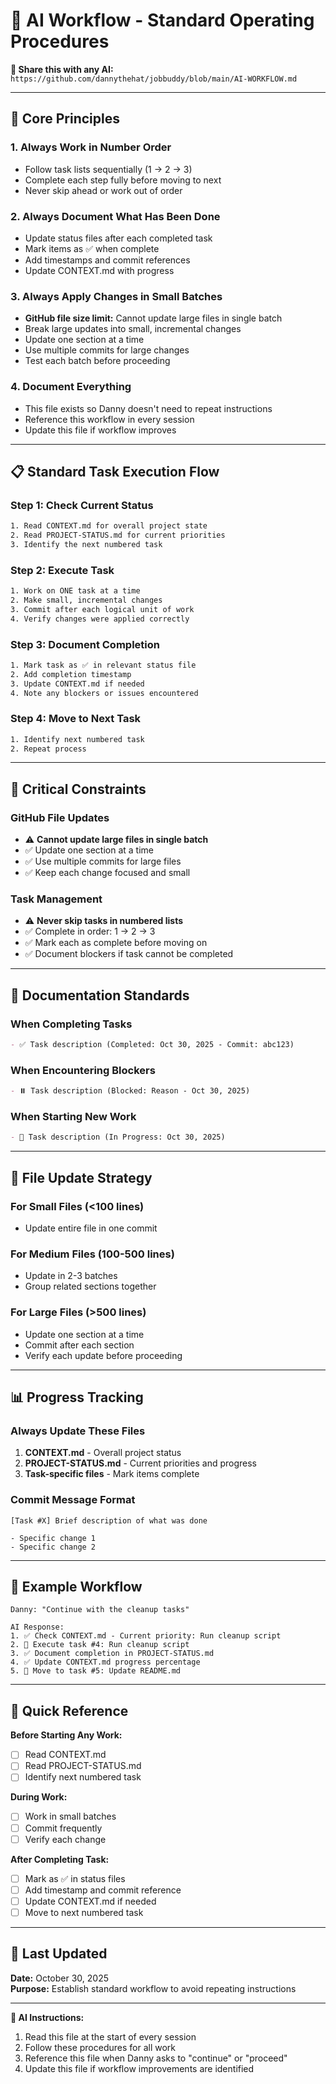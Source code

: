 # 🤖 AI Workflow - Standard Operating Procedures

**📍 Share this with any AI:** `https://github.com/dannythehat/jobbuddy/blob/main/AI-WORKFLOW.md`

---

## 🎯 Core Principles

### 1. **Always Work in Number Order**
- Follow task lists sequentially (1 → 2 → 3)
- Complete each step fully before moving to next
- Never skip ahead or work out of order

### 2. **Always Document What Has Been Done**
- Update status files after each completed task
- Mark items as ✅ when complete
- Add timestamps and commit references
- Update CONTEXT.md with progress

### 3. **Always Apply Changes in Small Batches**
- **GitHub file size limit:** Cannot update large files in single batch
- Break large updates into small, incremental changes
- Update one section at a time
- Use multiple commits for large changes
- Test each batch before proceeding

### 4. **Document Everything**
- This file exists so Danny doesn't need to repeat instructions
- Reference this workflow in every session
- Update this file if workflow improves

---

## 📋 Standard Task Execution Flow

### Step 1: Check Current Status
```bash
1. Read CONTEXT.md for overall project state
2. Read PROJECT-STATUS.md for current priorities
3. Identify the next numbered task
```

### Step 2: Execute Task
```bash
1. Work on ONE task at a time
2. Make small, incremental changes
3. Commit after each logical unit of work
4. Verify changes were applied correctly
```

### Step 3: Document Completion
```bash
1. Mark task as ✅ in relevant status file
2. Add completion timestamp
3. Update CONTEXT.md if needed
4. Note any blockers or issues encountered
```

### Step 4: Move to Next Task
```bash
1. Identify next numbered task
2. Repeat process
```

---

## 🚨 Critical Constraints

### GitHub File Updates
- ⚠️ **Cannot update large files in single batch**
- ✅ Update one section at a time
- ✅ Use multiple commits for large files
- ✅ Keep each change focused and small

### Task Management
- ⚠️ **Never skip tasks in numbered lists**
- ✅ Complete in order: 1 → 2 → 3
- ✅ Mark each as complete before moving on
- ✅ Document blockers if task cannot be completed

---

## 📝 Documentation Standards

### When Completing Tasks
```markdown
- ✅ Task description (Completed: Oct 30, 2025 - Commit: abc123)
```

### When Encountering Blockers
```markdown
- ⏸️ Task description (Blocked: Reason - Oct 30, 2025)
```

### When Starting New Work
```markdown
- 🔄 Task description (In Progress: Oct 30, 2025)
```

---

## 🔄 File Update Strategy

### For Small Files (<100 lines)
- Update entire file in one commit

### For Medium Files (100-500 lines)
- Update in 2-3 batches
- Group related sections together

### For Large Files (>500 lines)
- Update one section at a time
- Commit after each section
- Verify each update before proceeding

---

## 📊 Progress Tracking

### Always Update These Files
1. **CONTEXT.md** - Overall project status
2. **PROJECT-STATUS.md** - Current priorities and progress
3. **Task-specific files** - Mark items complete

### Commit Message Format
```
[Task #X] Brief description of what was done

- Specific change 1
- Specific change 2
```

---

## 🎯 Example Workflow

```
Danny: "Continue with the cleanup tasks"

AI Response:
1. ✅ Check CONTEXT.md - Current priority: Run cleanup script
2. 🔄 Execute task #4: Run cleanup script
3. ✅ Document completion in PROJECT-STATUS.md
4. ✅ Update CONTEXT.md progress percentage
5. 🔄 Move to task #5: Update README.md
```

---

## 🚀 Quick Reference

**Before Starting Any Work:**
- [ ] Read CONTEXT.md
- [ ] Read PROJECT-STATUS.md
- [ ] Identify next numbered task

**During Work:**
- [ ] Work in small batches
- [ ] Commit frequently
- [ ] Verify each change

**After Completing Task:**
- [ ] Mark as ✅ in status files
- [ ] Add timestamp and commit reference
- [ ] Update CONTEXT.md if needed
- [ ] Move to next numbered task

---

## 📅 Last Updated

**Date:** October 30, 2025  
**Purpose:** Establish standard workflow to avoid repeating instructions

---

**🤖 AI Instructions:**
1. Read this file at the start of every session
2. Follow these procedures for all work
3. Reference this file when Danny asks to "continue" or "proceed"
4. Update this file if workflow improvements are identified
